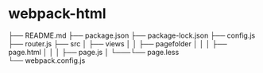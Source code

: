 # webpack-html

├── README.md
├── package.json
├── package-lock.json
├── config.js
├── router.js
├── src
│ ├── views
│ │ ├── pagefolder
│ │ │ ├── page.html
│ │ │ ├── page.js
│ └───└── page.less  
└── webpack.config.js
